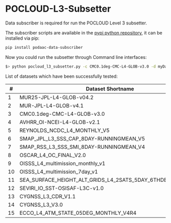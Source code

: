 # POCLOUD-L3-Subsetter

Data subscriber is required for run the POCLOUD Level 3 subsetter.

The subscriber scripts are available in the [pypi python repository](https://github.com/podaac/data-subscriber), it can be installed via pip:

```sh
pip install podaac-data-subscriber
```

Now you could run the subsetter through Command line interfaces:

```sh
$> python pocloud_l3_subsetter.py -c CMC0.1deg-CMC-L4-GLOB-v3.0 -d myData -sd 2020-06-26T00:46:02Z -ed 2021-07-01T00:46:02Z -b=-20,20,30,30
```

List of datasets which have been successfully tested:

|#|Dataset Shortname|
| ------ | ------ |
|1| MUR25-JPL-L4-GLOB-v04.2|
|2| MUR-JPL-L4-GLOB-v4.1|
|3| CMC0.1deg-CMC-L4-GLOB-v3.0|
|4| AVHRR_OI-NCEI-L4-GLOB-v2.1|
|5| REYNOLDS_NCDC_L4_MONTHLY_V5|
|6| SMAP_JPL_L3_SSS_CAP_8DAY-RUNNINGMEAN_V5|
|7| SMAP_RSS_L3_SSS_SMI_8DAY-RUNNINGMEAN_V4|
|8| OSCAR_L4_OC_FINAL_V2.0|
|9| OISSS_L4_multimission_monthly_v1|
|10| OISSS_L4_multimission_7day_v1|
|11| SEA_SURFACE_HEIGHT_ALT_GRIDS_L4_2SATS_5DAY_6THDEG_V_JPL2205|
|12| SEVIRI_IO_SST-OSISAF-L3C-v1.0|
|13| CYGNSS_L3_CDR_V1.1|
|14| CYGNSS_L3_V3.0|
|15| ECCO_L4_ATM_STATE_05DEG_MONTHLY_V4R4|
